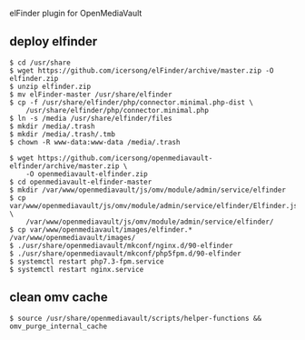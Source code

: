 elFinder plugin for OpenMediaVault

## deploy elfinder

    $ cd /usr/share
    $ wget https://github.com/icersong/elFinder/archive/master.zip -O elfinder.zip
    $ unzip elfinder.zip
    $ mv elFinder-master /usr/share/elfinder
    $ cp -f /usr/share/elfinder/php/connector.minimal.php-dist \
        /usr/share/elfinder/php/connector.minimal.php
    $ ln -s /media /usr/share/elfinder/files
    $ mkdir /media/.trash
    $ mkdir /media/.trash/.tmb
    $ chown -R www-data:www-data /media/.trash

    $ wget https://github.com/icersong/openmediavault-elfinder/archive/master.zip \
        -O openmediavault-elfinder.zip
    $ cd openmediavault-elfinder-master
    $ mkdir /var/www/openmediavault/js/omv/module/admin/service/elfinder
    $ cp var/www/openmediavault/js/omv/module/admin/service/elfinder/Elfinder.js \
        /var/www/openmediavault/js/omv/module/admin/service/elfinder/
    $ cp var/www/openmediavault/images/elfinder.* /var/www/openmediavault/images/
    $ ./usr/share/openmediavault/mkconf/nginx.d/90-elfinder
    $ ./usr/share/openmediavault/mkconf/php5fpm.d/90-elfinder
    $ systemctl restart php7.3-fpm.service
    $ systemctl restart nginx.service

## clean omv cache

    $ source /usr/share/openmediavault/scripts/helper-functions && omv_purge_internal_cache
